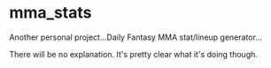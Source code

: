 # mma_stats

Another personal project...Daily Fantasy MMA stat/lineup generator...

There will be no explanation. It's pretty clear what it's doing though.
